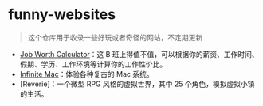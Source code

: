 # funny-websites

> 这个仓库用于收录一些好玩或者奇怪的网站，不定期更新

* [Job Worth Calculator](https://worthjob.zippland.com/)：这 B 班上得值不值，可以根据你的薪资、工作时间、假期、学历、工作环境等计算你的工作性价比。
* [Infinite Mac](https://infinitemac.org/)：体验各种复古的 Mac 系统。
* [Reverie]：一个微型 RPG 风格的虚拟世界，其中 25 个角色，模拟虚拟小镇的生活。
